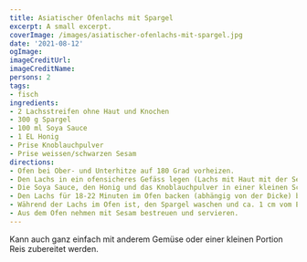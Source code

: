 ```yaml
---
title: Asiatischer Ofenlachs mit Spargel
excerpt: A small excerpt.
coverImage: /images/asiatischer-ofenlachs-mit-spargel.jpg
date: '2021-08-12'
ogImage:
imageCreditUrl:
imageCreditName:
persons: 2
tags:
- fisch
ingredients:
- 2 Lachsstreifen ohne Haut und Knochen
- 300 g Spargel
- 100 ml Soya Sauce
- 1 EL Honig
- Prise Knoblauchpulver
- Prise weissen/schwarzen Sesam
directions:
- Ofen bei Ober- und Unterhitze auf 180 Grad vorheizen.
- Den Lachs in ein ofensicheres Gefäss legen (Lachs mit Haut mit der Seite nach unten backen).
- Die Soya Sauce, den Honig und das Knoblauchpulver in einer kleinen Schüssel mischen. Dann den Lachs mit der Marinade bestreichen und grosszügig darin einlegen.
- Den Lachs für 18-22 Minuten im Ofen backen (abhängig von der Dicke) bis die Oberseite leicht bräunlich ist. Alle 5-6 Minuten den Lachs aus dem Ofen nehmen und nochmals Marinade auftragen (noch etwas für den Spargel übrig lassen).
- Während der Lachs im Ofen ist, den Spargel waschen und ca. 1 cm vom Endstück abschneiden. Spargel aufs Blech legen, mit der restlichen Marinade bestreichen und zusammen mit dem Lachs für die restlichen 9-11 Minuten im Ofen platzieren.
- Aus dem Ofen nehmen mit Sesam bestreuen und servieren.
---
```

Kann auch ganz einfach mit anderem Gemüse oder einer kleinen Portion Reis zubereitet werden.